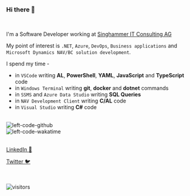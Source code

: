 ### Hi there 👋

<br>

I&#x27;m a Software Developer working at [Singhammer IT Consulting AG](https://www.singhammer.com)

My point of interest is `.NET`, `Azure`, `DevOps`, `Business applications` and `Microsoft Dynamics NAV/BC solution development`.

I spend my time -

* in `VSCode` writing **AL**, **PowerShell**, **YAML**, **JavaScript** and **TypeScript** code
* in `Windows Terminal` writing **git**, **docker** and **dotnet** commands
* in `SSMS` and `Azure Data Studio` writing **SQL Queries**
* in `NAV Development Client` writing **C/AL** code
* in `Visual Studio` writing **C#** code

<br>

<img align="center" src="https://github-readme-stats.vercel.app/api?username=left-code&count_private=true&show_icons=true&custom_title=Sasa%27s%20GitHub%20Stats&theme=radical" alt="left-code-github" />

<br>

<img align="center" src="https://github-readme-stats.vercel.app/api/wakatime?username=left_code&layout=compact&theme=radical&custom_title=Sasa%27s%20Weekly%20%20Counters" alt="left-code-wakatime" />


<br>
<br>

[LinkedIn 💼](https://linkedin.com/in/prodanovic)

[Twitter 🐦](https://twitter.com/sasa_prodanovic)

<!-- [Website 🌍](https://left-code.dev/) -->

<br>

![visitors](https://visitor-badge.glitch.me/badge?page_id=left-code.left-code)

